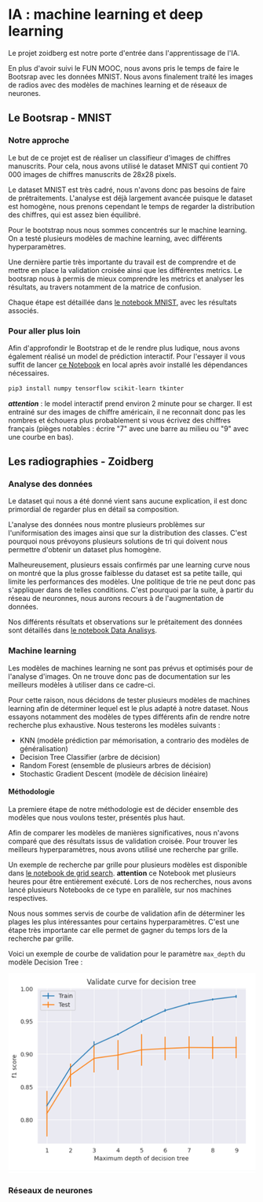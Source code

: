 # IA : machine learning et deep learning

Le projet zoidberg est notre porte d'entrée dans l'apprentissage de l'IA.

En plus d'avoir suivi le FUN MOOC, nous avons pris le temps de faire le Bootsrap avec les données MNIST. Nous avons finalement traité les images de radios avec des modèles de machines learning et de réseaux de neurones.

## Le Bootsrap - MNIST

### Notre approche

Le but de ce projet est de réaliser un classifieur d'images de chiffres manuscrits. Pour cela, nous avons utilisé le dataset MNIST qui contient 70 000 images de chiffres manuscrits de 28x28 pixels.

Le dataset MNIST est très cadré, nous n'avons donc pas besoins de faire de prétraitements. 
L'analyse est déjà largement avancée puisque le dataset est homogène, nous prenons cependant le temps de regarder la distribution des chiffres, qui est assez bien équilibré.

Pour le bootstrap nous nous sommes concentrés sur le machine learning. On a testé plusieurs modèles de machine learning, avec différents hyperparamètres.

Une dernière partie très importante du travail est de comprendre et de mettre en place la validation croisée ainsi que les différentes metrics. 
Le bootsrap nous à permis de mieux comprendre les metrics et analyser les résultats, au travers notamment de la matrice de confusion.

Chaque étape est détaillée dans [le notebook MNIST](MNIST.ipynb), avec les résultats associés.

### Pour aller plus loin

Afin d'approfondir le Bootstrap et de le rendre plus ludique, nous avons également réalisé un model de prédiction interactif. 
Pour l'essayer il vous suffit de lancer [ce Notebook](MNIST_interactif.ipynb) en local après avoir installé les dépendances nécessaires.
```bash 
pip3 install numpy tensorflow scikit-learn tkinter
```
***attention*** : le model interactif prend environ 2 minute pour se charger. 
Il est entrainé sur des images de chiffre américain, il ne reconnait donc pas les nombres et échouera plus probablement 
si vous écrivez des chiffres français (pièges notables : écrire "7" avec une barre au milieu ou "9" avec une courbe en bas).

## Les radiographies - Zoidberg

### Analyse des données

Le dataset qui nous a été donné vient sans aucune explication, il est donc primordial de regarder plus en détail sa composition.

L'analyse des données nous montre plusieurs problèmes sur l'uniformisation des images ainsi que sur la distribution des classes. 
C'est pourquoi nous prévoyons plusieurs solutions de tri qui doivent nous permettre d'obtenir un dataset plus homogène.

Malheureusement, plusieurs essais confirmés par une learning curve nous on montré que la plus grosse faiblesse du dataset est sa petite taille, qui limite les performances des modèles.
Une politique de trie ne peut donc pas s'appliquer dans de telles conditions. C'est pourquoi par la suite, à partir du réseau de neuronnes, nous aurons recours à de l'augmentation de données.

Nos différents résultats et observations sur le prétaitement des données sont détaillés dans [le notebook Data Analisys](DEV_810_XRay_Data_analysis.ipynb).

### Machine learning

Les modèles de machines learning ne sont pas prévus et optimisés pour de l'analyse d'images. 
On ne trouve donc pas de documentation sur les meilleurs modèles à utiliser dans ce cadre-ci.

Pour cette raison, nous décidons de tester plusieurs modèles de machines learning afin de déterminer lequel est le plus adapté à notre dataset. Nous essayons notamment des modèles de types différents afin de rendre notre recherche plus exhaustive.
Nous testerons les modèles suivants :
- KNN (modèle prédiction par mémorisation, a contrario des modèles de généralisation)
- Decision Tree Classifier (arbre de décision)
- Random Forest (ensemble de plusieurs arbres de décision)
- Stochastic Gradient Descent (modèle de décision linéaire)

#### Méthodologie

La premiere étape de notre méthodologie est de décider ensemble des modèles que nous voulons tester, présentés plus haut.

Afin de comparer les modèles de manières significatives, nous n'avons comparé que des résultats issus de validation croisée. 
Pour trouver les meilleurs hyperparamètres, nous avons utilisé une recherche par grille.

Un exemple de recherche par grille pour plusieurs modèles est disponible dans [le notebook de grid search](grid_search_results.ipynb). **attention** ce Notebook met plusieurs heures pour être entièrement exécuté. Lors de nos recherches, nous avons lancé plusieurs Notebooks de ce type en parallèle, sur nos machines respectives.

Nous nous sommes servis de courbe de validation afin de déterminer les plages les plus intéressantes pour certains hyperparamètres.
C'est une étape très importante car elle permet de gagner du temps lors de la recherche par grille.

Voici un exemple de courbe de validation pour le paramètre `max_depth` du modèle Decision Tree :


![Courbe de validation](img/validation_curve_max_depth.png)

### Réseaux de neurones



